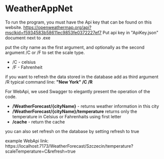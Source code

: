 # WeatherAppNet
To run the program, you must have the Api key that can be found on this website. 
https://openweathermap.org/api?msclkid=f5934583b58611ec9853fe0372227ef7
Put api key in "ApiKey.json" document next to .exe 

put the city name as the first argument, and optionally as the second argument /C or /F to set the scale type.

 - /C - celsius
 - /F - Fahrenheit

if you want to refresh the data stored in the database add as third argument /R 
typical command line:  **"New York" /C /R**

For WebApi, we used Swagger to elegantly present the operation of the code. 

 - **/WeatherForecast/{cityName}** - returns weather information in this city
 - **/WeatherForecast/{cityName}/temperature** returns only the temperature in Celsius or Fahrenhaits using first letter 
 - **/cache** - return the cache 

you can also set refresh on the database by setting refresh to true

example WebApi link: https://localhost:7173/WeatherForecast/Szczecin/temperature?scaleTemperature=C&refresh=true
